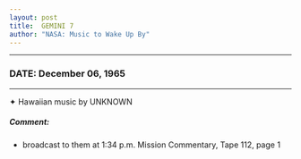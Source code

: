 ```yaml
---
layout: post
title:  GEMINI 7
author: "NASA: Music to Wake Up By"
---
```


----
### DATE: December 06, 1965
----
✦ Hawaiian music by UNKNOWN

##### Comment:
* broadcast to them at 1:34 p.m. Mission Commentary, Tape 112, page 1
